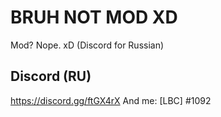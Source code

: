 # BRUH NOT MOD XD
Mod? Nope. xD (Discord for Russian)

## Discord (RU)
https://discord.gg/ftGX4rX
And me: [LBC] <LEYN>#1092
